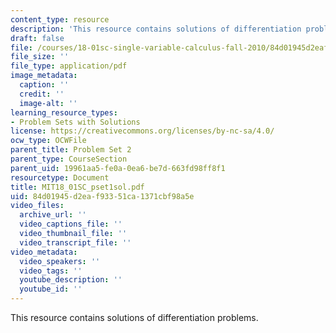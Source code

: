```yaml
---
content_type: resource
description: 'This resource contains solutions of differentiation problems. '
draft: false
file: /courses/18-01sc-single-variable-calculus-fall-2010/84d01945d2eaf93351ca1371cbf98a5e_MIT18_01SC_pset1sol.pdf
file_size: ''
file_type: application/pdf
image_metadata:
  caption: ''
  credit: ''
  image-alt: ''
learning_resource_types:
- Problem Sets with Solutions
license: https://creativecommons.org/licenses/by-nc-sa/4.0/
ocw_type: OCWFile
parent_title: Problem Set 2
parent_type: CourseSection
parent_uid: 19961aa5-fe0a-0ea6-be7d-663fd98ff8f1
resourcetype: Document
title: MIT18_01SC_pset1sol.pdf
uid: 84d01945-d2ea-f933-51ca-1371cbf98a5e
video_files:
  archive_url: ''
  video_captions_file: ''
  video_thumbnail_file: ''
  video_transcript_file: ''
video_metadata:
  video_speakers: ''
  video_tags: ''
  youtube_description: ''
  youtube_id: ''
---
```

This resource contains solutions of differentiation problems.